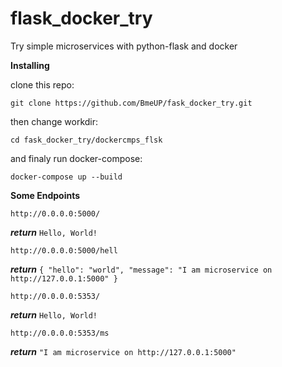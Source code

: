# flask_docker_try
Try simple microservices with python-flask and docker

**Installing**

clone this repo:

``git clone https://github.com/BmeUP/fask_docker_try.git``

then change workdir:

``cd fask_docker_try/dockercmps_flsk``

and finaly run docker-compose:

``docker-compose up --build``

**Some Endpoints**

``http://0.0.0.0:5000/``

***return*** ``Hello, World!``

``http://0.0.0.0:5000/hell``

***return*** ``{
    "hello": "world",
    "message": "I am microservice on http://127.0.0.1:5000"
}``

``http://0.0.0.0:5353/``

***return***  ``Hello, World!``

``http://0.0.0.0:5353/ms``

***return*** ``"I am microservice on http://127.0.0.1:5000"``

